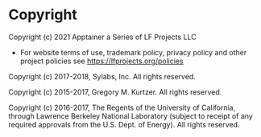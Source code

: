 # Copyright

Copyright (c) 2021 Apptainer a Series of LF Projects LLC 
- For website terms of use, trademark policy, privacy policy and other
  project policies see https://lfprojects.org/policies

Copyright (c) 2017-2018, Sylabs, Inc. All rights reserved.

Copyright (c) 2015-2017, Gregory M. Kurtzer. All rights reserved.

Copyright (c) 2016-2017, The Regents of the University of California,
through Lawrence Berkeley National Laboratory (subject to receipt of any
required approvals from the U.S. Dept. of Energy).  All rights reserved.
